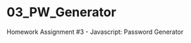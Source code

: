 # 03_PW_Generator
Homework Assignment #3 - Javascript: Password Generator



<!-- https://www.coderrocketfuel.com/article/generate-a-random-letter-from-the-alphabet-using-javascript -->

<!-- https://dev.to/olawanle_joel/password-generator-with-javascript-57c -->